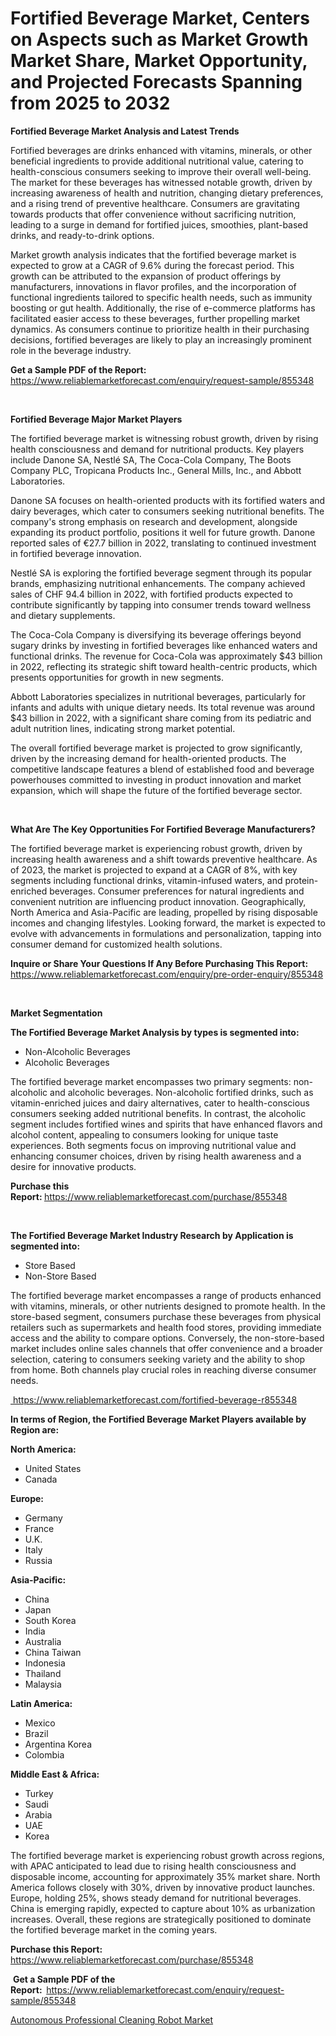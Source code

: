 <p><h1>Fortified Beverage Market, Centers on Aspects such as Market Growth Market Share, Market Opportunity, and Projected Forecasts Spanning from 2025 to 2032</h1></p><p><strong>Fortified Beverage Market Analysis and Latest Trends</strong></p>
<p><p>Fortified beverages are drinks enhanced with vitamins, minerals, or other beneficial ingredients to provide additional nutritional value, catering to health-conscious consumers seeking to improve their overall well-being. The market for these beverages has witnessed notable growth, driven by increasing awareness of health and nutrition, changing dietary preferences, and a rising trend of preventive healthcare. Consumers are gravitating towards products that offer convenience without sacrificing nutrition, leading to a surge in demand for fortified juices, smoothies, plant-based drinks, and ready-to-drink options.</p><p>Market growth analysis indicates that the fortified beverage market is expected to grow at a CAGR of 9.6% during the forecast period. This growth can be attributed to the expansion of product offerings by manufacturers, innovations in flavor profiles, and the incorporation of functional ingredients tailored to specific health needs, such as immunity boosting or gut health. Additionally, the rise of e-commerce platforms has facilitated easier access to these beverages, further propelling market dynamics. As consumers continue to prioritize health in their purchasing decisions, fortified beverages are likely to play an increasingly prominent role in the beverage industry.</p></p>
<p><strong>Get a Sample PDF of the Report:&nbsp;</strong> <a href="https://www.reliablemarketforecast.com/enquiry/request-sample/855348?utm_campaign=2633&utm_medium=2&utm_source=Github&utm_content=ia&utm_term=28022025&utm_id=fortified-beverage">https://www.reliablemarketforecast.com/enquiry/request-sample/855348</a></p>
<p>&nbsp;</p>
<p><strong>Fortified Beverage Major Market Players</strong></p>
<p><p>The fortified beverage market is witnessing robust growth, driven by rising health consciousness and demand for nutritional products. Key players include Danone SA, Nestlé SA, The Coca-Cola Company, The Boots Company PLC, Tropicana Products Inc., General Mills, Inc., and Abbott Laboratories.</p><p>Danone SA focuses on health-oriented products with its fortified waters and dairy beverages, which cater to consumers seeking nutritional benefits. The company's strong emphasis on research and development, alongside expanding its product portfolio, positions it well for future growth. Danone reported sales of €27.7 billion in 2022, translating to continued investment in fortified beverage innovation.</p><p>Nestlé SA is exploring the fortified beverage segment through its popular brands, emphasizing nutritional enhancements. The company achieved sales of CHF 94.4 billion in 2022, with fortified products expected to contribute significantly by tapping into consumer trends toward wellness and dietary supplements.</p><p>The Coca-Cola Company is diversifying its beverage offerings beyond sugary drinks by investing in fortified beverages like enhanced waters and functional drinks. The revenue for Coca-Cola was approximately $43 billion in 2022, reflecting its strategic shift toward health-centric products, which presents opportunities for growth in new segments.</p><p>Abbott Laboratories specializes in nutritional beverages, particularly for infants and adults with unique dietary needs. Its total revenue was around $43 billion in 2022, with a significant share coming from its pediatric and adult nutrition lines, indicating strong market potential.</p><p>The overall fortified beverage market is projected to grow significantly, driven by the increasing demand for health-oriented products. The competitive landscape features a blend of established food and beverage powerhouses committed to investing in product innovation and market expansion, which will shape the future of the fortified beverage sector.</p></p>
<p>&nbsp;</p>
<p><strong>What Are The Key Opportunities For Fortified Beverage Manufacturers?</strong></p>
<p><p>The fortified beverage market is experiencing robust growth, driven by increasing health awareness and a shift towards preventive healthcare. As of 2023, the market is projected to expand at a CAGR of 8%, with key segments including functional drinks, vitamin-infused waters, and protein-enriched beverages. Consumer preferences for natural ingredients and convenient nutrition are influencing product innovation. Geographically, North America and Asia-Pacific are leading, propelled by rising disposable incomes and changing lifestyles. Looking forward, the market is expected to evolve with advancements in formulations and personalization, tapping into consumer demand for customized health solutions.</p></p>
<p><strong>Inquire or Share Your Questions If Any Before Purchasing This Report:</strong> <a href="https://www.reliablemarketforecast.com/enquiry/pre-order-enquiry/855348?utm_campaign=2633&utm_medium=2&utm_source=Github&utm_content=ia&utm_term=28022025&utm_id=fortified-beverage">https://www.reliablemarketforecast.com/enquiry/pre-order-enquiry/855348</a></p>
<p>&nbsp;</p>
<p><strong>Market Segmentation</strong></p>
<p><strong>The Fortified Beverage Market Analysis by types is segmented into:</strong></p>
<p><ul><li>Non-Alcoholic Beverages</li><li>Alcoholic Beverages</li></ul></p>
<p><p>The fortified beverage market encompasses two primary segments: non-alcoholic and alcoholic beverages. Non-alcoholic fortified drinks, such as vitamin-enriched juices and dairy alternatives, cater to health-conscious consumers seeking added nutritional benefits. In contrast, the alcoholic segment includes fortified wines and spirits that have enhanced flavors and alcohol content, appealing to consumers looking for unique taste experiences. Both segments focus on improving nutritional value and enhancing consumer choices, driven by rising health awareness and a desire for innovative products.</p></p>
<p><strong>Purchase this Report:&nbsp;</strong><a href="https://www.reliablemarketforecast.com/purchase/855348?utm_campaign=2633&utm_medium=2&utm_source=Github&utm_content=ia&utm_term=28022025&utm_id=fortified-beverage">https://www.reliablemarketforecast.com/purchase/855348</a></p>
<p>&nbsp;</p>
<p><strong>The Fortified Beverage Market Industry Research by Application is segmented into:</strong></p>
<p><ul><li>Store Based</li><li>Non-Store Based</li></ul></p>
<p><p>The fortified beverage market encompasses a range of products enhanced with vitamins, minerals, or other nutrients designed to promote health. In the store-based segment, consumers purchase these beverages from physical retailers such as supermarkets and health food stores, providing immediate access and the ability to compare options. Conversely, the non-store-based market includes online sales channels that offer convenience and a broader selection, catering to consumers seeking variety and the ability to shop from home. Both channels play crucial roles in reaching diverse consumer needs.</p></p>
<p><a href="https://www.reliablemarketforecast.com/fortified-beverage-r855348?utm_campaign=2633&utm_medium=2&utm_source=Github&utm_content=ia&utm_term=28022025&utm_id=fortified-beverage">&nbsp;https://www.reliablemarketforecast.com/fortified-beverage-r855348</a></p>
<p><strong>In terms of Region, the Fortified Beverage Market Players available by Region are:</strong></p>
<p>
    <p> <strong> North America: </strong>
        <ul>
            <li>United States</li>
            <li>Canada</li>
        </ul>
        </p> 
    <p> <strong> Europe: </strong>
        <ul>
            <li>Germany</li>
            <li>France</li>
            <li>U.K.</li>
            <li>Italy</li>
            <li>Russia</li>
        </ul>
        </p> 
    <p> <strong> Asia-Pacific: </strong>
        <ul>
            <li>China</li>
            <li>Japan</li>
            <li>South Korea</li>
            <li>India</li>
            <li>Australia</li>
            <li>China Taiwan</li>
            <li>Indonesia</li>
            <li>Thailand</li>
            <li>Malaysia</li>
        </ul>
        </p> 
    <p> <strong> Latin America: </strong>
        <ul>
            <li>Mexico</li>
            <li>Brazil</li>
            <li>Argentina Korea</li>
            <li>Colombia</li>
        </ul>
        </p> 
    <p> <strong> Middle East & Africa: </strong>
        <ul>
            <li>Turkey</li>
            <li>Saudi</li>
            <li>Arabia</li>
            <li>UAE</li>
            <li>Korea</li>
        </ul>
    </p>
    </p>
<p><p>The fortified beverage market is experiencing robust growth across regions, with APAC anticipated to lead due to rising health consciousness and disposable income, accounting for approximately 35% market share. North America follows closely with 30%, driven by innovative product launches. Europe, holding 25%, shows steady demand for nutritional beverages. China is emerging rapidly, expected to capture about 10% as urbanization increases. Overall, these regions are strategically positioned to dominate the fortified beverage market in the coming years.</p></p>
<p><strong>Purchase this Report: </strong><a href="https://www.reliablemarketforecast.com/purchase/855348?utm_campaign=2633&utm_medium=2&utm_source=Github&utm_content=ia&utm_term=28022025&utm_id=fortified-beverage">https://www.reliablemarketforecast.com/purchase/855348</a></p>
<p>&nbsp;<strong>Get a Sample PDF of the Report:&nbsp;&nbsp;</strong><a href="https://www.reliablemarketforecast.com/enquiry/request-sample/855348?utm_campaign=2633&utm_medium=2&utm_source=Github&utm_content=ia&utm_term=28022025&utm_id=fortified-beverage">https://www.reliablemarketforecast.com/enquiry/request-sample/855348</a></p>
<p><strong></strong></p>
<p><p><a href="https://github.com/iquiseeboli/Market-Research-Report-List-1/blob/main/autonomous-professional-cleaning-robot-market.md?utm_campaign=2633&utm_medium=2&utm_source=Github&utm_content=ia&utm_term=28022025&utm_id=fortified-beverage">Autonomous Professional Cleaning Robot Market</a></p></p>